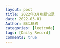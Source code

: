 ```yaml
---
layout: post
title: 2022年3月刷题记录
date: 2022-03-01
Author: 麻瓜码农
categories: [leetcode]
tags: [Daily Record]
comments: true
---
```



